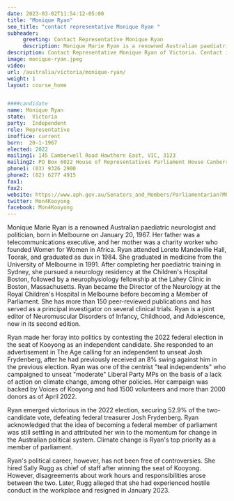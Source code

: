 ```yaml
---
date: 2023-03-02T11:54:12-05:00
title: "Monique Ryan"
seo_title: "contact representative Monique Ryan "
subheader:
     greeting: Contact Representative Monique Ryan
     description: Monique Marie Ryan is a renowned Australian paediatric neurologist and politician, born in Melbourne on January 20, 1967. 
description: Contact Representative Monique Ryan of Victoria. Contact information for Monique Ryan includes email address, phone number, and mailing address.
image: monique-ryan.jpeg
video:
url: /australia/victoria/monique-ryan/
weight: 1
layout: course_home


####candidate
name: Monique Ryan
state:	Victoria
party:	Independent
role: Representative
inoffice: current
born:  20-1-1967
elected: 2022
mailing1: 145 Camberwell Road Hawthorn East, VIC, 3123
mailing2: PO Box 6022 House of Representatives Parliament House Canberra ACT 2600
phone1:	(03) 9326 2900
phone2: (02) 6277 4915
fax1:
fax2:
website: https://www.aph.gov.au/Senators_and_Members/Parliamentarian?MPID=297660
twitter: Mon4Kooyong
facebook: Mon4Kooyong
---
```


Monique Marie Ryan is a renowned Australian paediatric neurologist and politician, born in Melbourne on January 20, 1967. Her father was a telecommunications executive, and her mother was a charity worker who founded Women for Women in Africa. Ryan attended Loreto Mandeville Hall, Toorak, and graduated as dux in 1984. She graduated in medicine from the University of Melbourne in 1991. After completing her paediatric training in Sydney, she pursued a neurology residency at the Children's Hospital Boston, followed by a neurophysiology fellowship at the Lahey Clinic in Boston, Massachusetts. Ryan became the Director of the Neurology at the Royal Children's Hospital in Melbourne before becoming a Member of Parliament. She has more than 150 peer-reviewed publications and has served as a principal investigator on several clinical trials. Ryan is a joint editor of Neuromuscular Disorders of Infancy, Childhood, and Adolescence, now in its second edition.

Ryan made her foray into politics by contesting the 2022 federal election in the seat of Kooyong as an independent candidate. She responded to an advertisement in The Age calling for an independent to unseat Josh Frydenberg, after he had previously received an 8% swing against him in the previous election. Ryan was one of the centrist "teal independents" who campaigned to unseat "moderate" Liberal Party MPs on the basis of a lack of action on climate change, among other policies. Her campaign was backed by Voices of Kooyong and had 1500 volunteers and more than 2000 donors as of April 2022.

Ryan emerged victorious in the 2022 election, securing 52.9% of the two-candidate vote, defeating federal treasurer Josh Frydenberg. Ryan acknowledged that the idea of becoming a federal member of parliament was still settling in and attributed her win to the momentum for change in the Australian political system. Climate change is Ryan's top priority as a member of parliament.

Ryan's political career, however, has not been free of controversies. She hired Sally Rugg as chief of staff after winning the seat of Kooyong. However, disagreements about work hours and responsibilities arose between the two. Later, Rugg alleged that she had experienced hostile conduct in the workplace and resigned in January 2023.